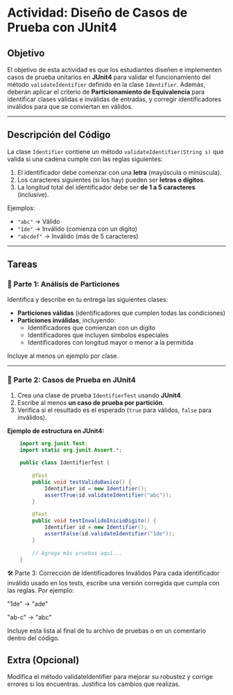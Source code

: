 # Actividad: Diseño de Casos de Prueba con JUnit4

## Objetivo

El objetivo de esta actividad es que los estudiantes diseñen e implementen casos de prueba unitarios en **JUnit4** para validar el funcionamiento del método `validateIdentifier` definido en la clase `Identifier`. Además, deberán aplicar el criterio de **Particionamiento de Equivalencia** para identificar clases válidas e inválidas de entradas, y corregir identificadores inválidos para que se conviertan en válidos.

---

## Descripción del Código

La clase `Identifier` contiene un método `validateIdentifier(String s)` que valida si una cadena cumple con las reglas siguientes:

1. El identificador debe comenzar con una **letra** (mayúscula o minúscula).
2. Los caracteres siguientes (si los hay) pueden ser **letras o dígitos**.
3. La longitud total del identificador debe ser **de 1 a 5 caracteres** (inclusive).

Ejemplos:

- `"abc"` → Válido
- `"1de"` → Inválido (comienza con un dígito)
- `"abcdef"` → Inválido (más de 5 caracteres)

---

## Tareas

### 🧪 Parte 1: Análisis de Particiones

Identifica y describe en tu entrega las siguientes clases:

- **Particiones válidas** (identificadores que cumplen todas las condiciones)
- **Particiones inválidas**, incluyendo:
    - Identificadores que comienzan con un dígito
    - Identificadores que incluyen símbolos especiales
    - Identificadores con longitud mayor o menor a la permitida

Incluye al menos un ejemplo por clase.

---

### 🔬 Parte 2: Casos de Prueba en JUnit4

1. Crea una clase de prueba `IdentifierTest` usando **JUnit4**.
2. Escribe al menos **un caso de prueba por partición**.
3. Verifica si el resultado es el esperado (`true` para válidos, `false` para inválidos).

**Ejemplo de estructura en JUnit4:**

```java
    import org.junit.Test;
    import static org.junit.Assert.*;
    
    public class IdentifierTest {
    
        @Test
        public void testValidoBasico() {
            Identifier id = new Identifier();
            assertTrue(id.validateIdentifier("abc"));
        }
    
        @Test
        public void testInvalidoInicioDigito() {
            Identifier id = new Identifier();
            assertFalse(id.validateIdentifier("1de"));
        }
    
        // Agrega más pruebas aquí...
    }
```

🛠️ Parte 3: Corrección de Identificadores Inválidos
Para cada identificador inválido usado en los tests, escribe una versión corregida que cumpla con las reglas. Por ejemplo:

"1de" → "ade"

"ab-c" → "abc"

Incluye esta lista al final de tu archivo de pruebas o en un comentario dentro del código.

## Extra (Opcional)
Modifica el método validateIdentifier para mejorar su robustez y corrige errores si los encuentras. Justifica los cambios que realizas.